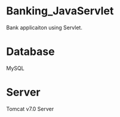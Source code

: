 Banking_JavaServlet
===================
Bank applicaiton using Servlet.


Database
========
MySQL 


Server
======
Tomcat v7.0 Server 
